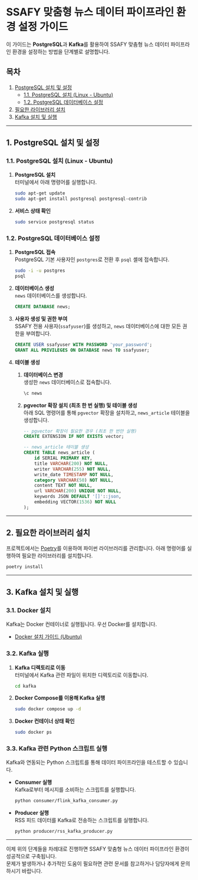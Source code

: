 # SSAFY 맞춤형 뉴스 데이터 파이프라인 환경 설정 가이드

이 가이드는 **PostgreSQL**과 **Kafka**를 활용하여 SSAFY 맞춤형 뉴스 데이터 파이프라인 환경을 설정하는 방법을 단계별로 설명합니다.

## 목차

1. [PostgreSQL 설치 및 설정](#1-postgresql-설치-및-설정)
   - [1.1. PostgreSQL 설치 (Linux - Ubuntu)](#11-postgresql-설치-linux---ubuntu)
   - [1.2. PostgreSQL 데이터베이스 설정](#12-postgresql-데이터베이스-설정)
2. [필요한 라이브러리 설치](#2-필요한-라이브러리-설치)
3. [Kafka 설치 및 실행](#3-kafka-설치-및-실행)

---

## 1. PostgreSQL 설치 및 설정

### 1.1. PostgreSQL 설치 (Linux - Ubuntu)

1. **PostgreSQL 설치**  
   터미널에서 아래 명령어를 실행합니다.

   ```bash
   sudo apt-get update
   sudo apt-get install postgresql postgresql-contrib
   ```

2. **서비스 상태 확인**

   ```bash
   sudo service postgresql status
   ```

### 1.2. PostgreSQL 데이터베이스 설정

1. **PostgreSQL 접속**  
   PostgreSQL 기본 사용자인 `postgres`로 전환 후 `psql` 셸에 접속합니다.

   ```bash
   sudo -i -u postgres
   psql
   ```

2. **데이터베이스 생성**  
   `news` 데이터베이스를 생성합니다.

   ```sql
   CREATE DATABASE news;
   ```

3. **사용자 생성 및 권한 부여**  
   SSAFY 전용 사용자(`ssafyuser`)를 생성하고, `news` 데이터베이스에 대한 모든 권한을 부여합니다.

   ```sql
   CREATE USER ssafyuser WITH PASSWORD 'your_password';
   GRANT ALL PRIVILEGES ON DATABASE news TO ssafyuser;
   ```

4. **테이블 생성**

   1. **데이터베이스 변경**  
      생성한 `news` 데이터베이스로 접속합니다.

      ```bash
      \c news
      ```

   2. **pgvector 확장 설치 (최초 한 번 실행) 및 테이블 생성**  
      아래 SQL 명령어를 통해 `pgvector` 확장을 설치하고, `news_article` 테이블을 생성합니다.

      ```sql
      -- pgvector 확장이 필요한 경우 (최초 한 번만 실행)
      CREATE EXTENSION IF NOT EXISTS vector;

      -- news_article 테이블 생성
      CREATE TABLE news_article (
          id SERIAL PRIMARY KEY,
          title VARCHAR(200) NOT NULL,
          writer VARCHAR(255) NOT NULL,
          write_date TIMESTAMP NOT NULL,
          category VARCHAR(50) NOT NULL,
          content TEXT NOT NULL,
          url VARCHAR(200) UNIQUE NOT NULL,
          keywords JSON DEFAULT '[]'::json,
          embedding VECTOR(1536) NOT NULL
      );
      ```

---

## 2. 필요한 라이브러리 설치

프로젝트에서는 [Poetry](https://python-poetry.org/)를 이용하여 파이썬 라이브러리를 관리합니다. 아래 명령어를 실행하여 필요한 라이브러리를 설치합니다.

```bash
poetry install
```

---

## 3. Kafka 설치 및 실행

### 3.1. Docker 설치

Kafka는 Docker 컨테이너로 실행됩니다. 우선 Docker를 설치합니다.

- [Docker 설치 가이드 (Ubuntu)](https://docs.docker.com/engine/install/ubuntu/)

### 3.2. Kafka 실행

1. **Kafka 디렉토리로 이동**  
   터미널에서 Kafka 관련 파일이 위치한 디렉토리로 이동합니다.

   ```bash
   cd kafka
   ```

2. **Docker Compose를 이용해 Kafka 실행**

   ```bash
   sudo docker compose up -d
   ```

3. **Docker 컨테이너 상태 확인**

   ```bash
   sudo docker ps
   ```

### 3.3. Kafka 관련 Python 스크립트 실행

Kafka와 연동되는 Python 스크립트를 통해 데이터 파이프라인을 테스트할 수 있습니다.

- **Consumer 실행**  
  Kafka로부터 메시지를 소비하는 스크립트를 실행합니다.

  ```bash
  python consumer/flink_kafka_consumer.py
  ```

- **Producer 실행**  
  RSS 피드 데이터를 Kafka로 전송하는 스크립트를 실행합니다.

  ```bash
  python producer/rss_kafka_producer.py
  ```

---

이제 위의 단계들을 차례대로 진행하면 SSAFY 맞춤형 뉴스 데이터 파이프라인 환경이 성공적으로 구축됩니다.  
문제가 발생하거나 추가적인 도움이 필요하면 관련 문서를 참고하거나 담당자에게 문의하시기 바랍니다.
